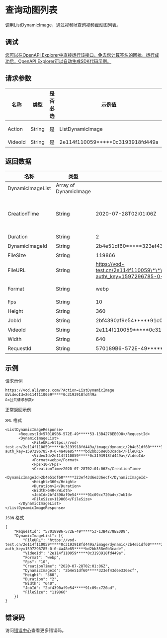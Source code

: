 # 查询动图列表

调用ListDynamicImage，通过视频Id查询视频截动图列表。

## 调试

[您可以在OpenAPI Explorer中直接运行该接口，免去您计算签名的困扰。运行成功后，OpenAPI Explorer可以自动生成SDK代码示例。](https://api.aliyun.com/#product=vod&api=ListDynamicImage&type=RPC&version=2017-03-21)

## 请求参数

|名称|类型|是否必选|示例值|描述|
|--|--|----|---|--|
|Action|String|是|ListDynamicImage|系统规定参数。取值：**ListDynamicImage**。 |
|VideoId|String|是|2e114f110059\*\*\*\*\*0c3193918fd449a|视频ID。 |

## 返回数据

|名称|类型|示例值|描述|
|--|--|---|--|
|DynamicImageList|Array of DynamicImage| |动图结果。 |
|CreationTime|String|2020-07-28T02:01:06Z|动图创建时间。格式为：*yyyy-MM-dd*T*HH:mm:ss*Z（UTC时间）。 |
|Duration|String|2|动图时长。 |
|DynamicImageId|String|2b4e51df60\*\*\*\*\*323ef43d6e336ecf|动图ID。 |
|FileSize|String|119866|动图文件大小。 |
|FileURL|String|https://vod-test.cn/2e114f110059\*\*\*\*\*0c3193918fd449a/image/dynamic/2b4e51df60\*\*\*\*\*323ef43d6e336ecf.webp?auth\_key=1597296785-0-0-4a48e85\*\*\*\*\*bd2bb358e0b3cade|动图文件地址。 |
|Format|String|webp|动图格式：gif或webp。 |
|Fps|String|10|动图帧率。 |
|Height|String|360|动图高。 |
|JobId|String|2bf4390af9e54\*\*\*\*\*91c09cc720ad|动图作业ID。 |
|VideoId|String|2e114f110059\*\*\*\*\*0c3193918fd449a|视频ID。 |
|Width|String|640|动图宽。 |
|RequestId|String|570189B6-572E-49\*\*\*\*\*53-13B4278EE0D8|请求ID。 |

## 示例

请求示例

```
https://vod.aliyuncs.com/?Action=ListDynamicImage
&VideoId=2e114f110059*****0c3193918fd449a
&<公共请求参数>
```

正常返回示例

`XML` 格式

```
<ListDynamicImageResponse>
      <RequestId>570189B6-572E-49*****53-13B4278EE0D8</RequestId>
      <DynamicImageList>
            <FileURL>https://vod-test.cn/2e114f110059*****0c3193918fd449a/image/dynamic/2b4e51df60*****323ef43d6e336ecf.webp?auth_key=1597296785-0-0-4a48e85*****bd2bb358e0b3cade</FileURL>
            <VideoId>2e114f110059*****0c3193918fd449a</VideoId>
            <Format>webp</Format>
            <Fps>10</Fps>
            <CreationTime>2020-07-28T02:01:06Z</CreationTime>
            <DynamicImageId>2b4e51df60*****323ef43d6e336ecf</DynamicImageId>
            <Height>360</Height>
            <Duration>2</Duration>
            <Width>640</Width>
            <JobId>2bf4390af9e54*****91c09cc720ad</JobId>
            <FileSize>119866</FileSize>
      </DynamicImageList>
</ListDynamicImageResponse>
```

`JSON` 格式

```
{
	"RequestId": "570189B6-572E-49*****53-13B4278EE0D8",
	"DynamicImageList": [{
		"FileURL": "https://vod-test.cn/2e114f110059*****0c3193918fd449a/image/dynamic/2b4e51df60*****323ef43d6e336ecf.webp?auth_key=1597296785-0-0-4a48e85*****bd2bb358e0b3cade",
		"VideoId": "2e114f110059*****0c3193918fd449a",
		"Format": "webp",
		"Fps": "10",
		"CreationTime": "2020-07-28T02:01:06Z",
		"DynamicImageId": "2b4e51df60*****323ef43d6e336ecf",
		"Height": "360",
		"Duration": "2",
		"Width": "640",
		"JobId": "2bf4390af9e54*****91c09cc720ad",
		"FileSize": "119866"
	}]
}
```

## 错误码

访问[错误中心](https://error-center.aliyun.com/status/product/vod)查看更多错误码。

